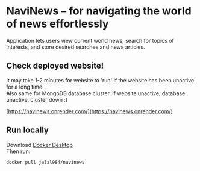 # NaviNews – for navigating the world of news effortlessly

Application lets users view current world news, search for topics of interests, and store desired searches and news articles.


## Check deployed website!
It may take 1-2 minutes for website to 'run' if the website has been unactive for a long time.\
Also same for MongoDB database cluster. If website unactive, database unactive, cluster down :( 

[https://navinews.onrender.com/](https://navinews.onrender.com/)

## Run locally

Download [Docker Desktop](https://www.docker.com/products/docker-desktop/)\
Then run:

```bash
docker pull jalal984/navinews
```
